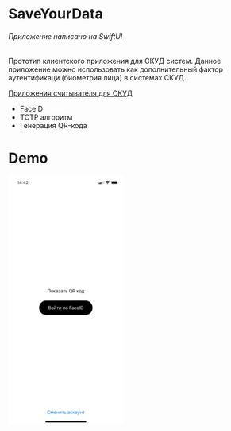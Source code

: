 # SaveYourData
###### Приложение написано на SwiftUI


Прототип клиентского приложения для СКУД систем.
Данное приложение можно использовать как дополнительный фактор аутентификаци (биометрия лица) в системах СКУД.

[Приложения считывателя для СКУД](https://github.com/AlexxalexS/qrCodeReader)


- FaceID
- TOTP алгоритм
- Генерация QR-кода

# Demo
![](https://github.com/AlexxalexS/SaveYourData/blob/main/ReadmeSupportFiles/AppGif.GIF)
